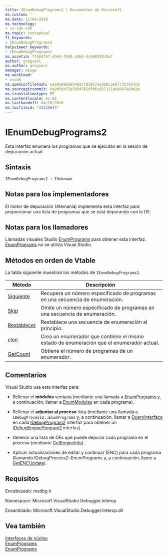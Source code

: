 ```yaml
---
title: IEnumDebugPrograms2 | Documentos de Microsoft
ms.custom: ''
ms.date: 11/04/2016
ms.technology:
- vs-ide-sdk
ms.topic: conceptual
f1_keywords:
- IEnumDebugPrograms2
helpviewer_keywords:
- IEnumDebugPrograms2
ms.assetid: 7fbb8fb7-db64-4546-a364-dc668430c8af
author: gregvanl
ms.author: gregvanl
manager: douge
ms.workload:
- vssdk
ms.openlocfilehash: e1e95996a0548dcf81957dad60c3e6f73b3424c8
ms.sourcegitcommit: 6a9d5bd75e50947659fd6c837111a6a547884e2a
ms.translationtype: MT
ms.contentlocale: es-ES
ms.lasthandoff: 04/16/2018
ms.locfileid: "31135644"
---
```

# <a name="ienumdebugprograms2"></a>IEnumDebugPrograms2
Esta interfaz enumera los programas que se ejecutan en la sesión de depuración actual.  
  
## <a name="syntax"></a>Sintaxis  
  
```  
IEnumDebugPrograms2 : IUnknown  
```  
  
## <a name="notes-for-implementers"></a>Notas para los implementadores  
 El motor de depuración (Alemania) implementa esta interfaz para proporcionar una lista de programas que se está depurando con la DE.  
  
## <a name="notes-for-callers"></a>Notas para los llamadores  
 Llamadas visuales Studio [EnumPrograms](../../../extensibility/debugger/reference/idebugprocess2-enumprograms.md) para obtener esta interfaz. [EnumPrograms](../../../extensibility/debugger/reference/idebugengine2-enumprograms.md) no se utiliza Visual Studio.  
  
## <a name="methods-in-vtable-order"></a>Métodos en orden de Vtable  
 La tabla siguiente muestran los métodos de `IEnumDebugPrograms2`.  
  
|Método|Descripción|  
|------------|-----------------|  
|[Siguiente](../../../extensibility/debugger/reference/ienumdebugprograms2-next.md)|Recupera un número especificado de programas en una secuencia de enumeración.|  
|[Skip](../../../extensibility/debugger/reference/ienumdebugprograms2-skip.md)|Omite un número especificado de programas en una secuencia de enumeración.|  
|[Restablecer](../../../extensibility/debugger/reference/ienumdebugprograms2-reset.md)|Restablece una secuencia de enumeración al principio.|  
|[clon](../../../extensibility/debugger/reference/ienumdebugprograms2-clone.md)|Crea un enumerador que contiene el mismo estado de enumeración que el enumerador actual.|  
|[GetCount](../../../extensibility/debugger/reference/ienumdebugprograms2-getcount.md)|Obtiene el número de programas de un enumerador.|  
  
## <a name="remarks"></a>Comentarios  
 Visual Studio usa esta interfaz para:  
  
-   Rellenar el **módulos** ventana (mediante una llamada a [EnumPrograms](../../../extensibility/debugger/reference/idebugprocess2-enumprograms.md) y, a continuación, llamar a [EnumModules](../../../extensibility/debugger/reference/idebugprogram2-enummodules.md) en cada programa).  
  
-   Rellenar el **adjuntar al proceso** lista (mediante una llamada a `IDebugProcess2::EnumPrograms` y, a continuación, llamar a [QueryInterface](/cpp/atl/queryinterface) en cada [IDebugProgram2](../../../extensibility/debugger/reference/idebugprogram2.md) interfaz para obtener un [IDebugEngineProgram2](../../../extensibility/debugger/reference/idebugengineprogram2.md) interfaz).  
  
-   Generar una lista de DEs que puede depurar cada programa en el proceso (mediante [GetEngineInfo](../../../extensibility/debugger/reference/idebugprogram2-getengineinfo.md)).  
  
-   Aplicar actualizaciones de editar y continuar (ENC) para cada programa (llamando IDebugProcess2::EnumPrograms y, a continuación, llame a [GetENCUpdate](../../../extensibility/debugger/reference/idebugprogram2-getencupdate.md)).  
  
## <a name="requirements"></a>Requisitos  
 Encabezado: msdbg.h  
  
 Namespace: Microsoft.VisualStudio.Debugger.Interop  
  
 Ensamblado: Microsoft.VisualStudio.Debugger.Interop.dll  
  
## <a name="see-also"></a>Vea también  
 [Interfaces de núcleo](../../../extensibility/debugger/reference/core-interfaces.md)   
 [EnumPrograms](../../../extensibility/debugger/reference/idebugengine2-enumprograms.md)   
 [EnumPrograms](../../../extensibility/debugger/reference/idebugprocess2-enumprograms.md)